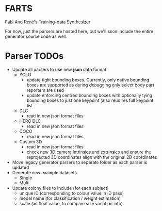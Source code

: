 # FARTS
Fabi And René's Training-data Synthesizer

For now, just the parsers are hosted here, but we'll soon include the entire generator source code as well.

# Parser TODOs

* Update all parsers to use new **json** data format
  * YOLO
    * update tight bounding boxes. Currently, only native bounding boxes are supported as during debugging only select body part reporters are used
    * update enforcing centred bounding boxes with optionally tying bounding boxes to just one keypoint (also reuqires full keypoint list
  * DLC
    * read in new json format files
  * HERO DLC
    * read in new json format files
  * COCO
    * read in new json format files
  * Custom 3D
    * read in new json format files
    * check new 3D camera intrinsics and extrinsics and ensure the reprojected 3D coordinates align with the original 2D coordinates
* Move legacy generator parsers to separate folder as each parser is updated
* Generate new example datasets
  * Single
  * Multi
* Update colony files to include (for each subject)
  * unique ID (corresponding to colour value in ID pass)
  * model name (for classification / weight estimation)
  * scale (as float value, to compare size variation info)
